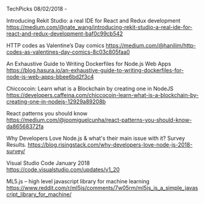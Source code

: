 TechPicks 08/02/2018 -

Introducing Rekit Studio: a real IDE for React and Redux development
https://medium.com/@nate_wang/introducing-rekit-studio-a-real-ide-for-react-and-redux-development-baf0c99cb542

HTTP codes as Valentine’s Day comics
https://medium.com/@hanilim/http-codes-as-valentines-day-comics-8c03c805faa0

An Exhaustive Guide to Writing Dockerfiles for Node.js Web Apps
https://blog.hasura.io/an-exhaustive-guide-to-writing-dockerfiles-for-node-js-web-apps-bbee6bd2f3c4

Chiccocoin: Learn what is a Blockchain by creating one in NodeJS
https://developers.caffeina.com/chiccocoin-learn-what-is-a-blockchain-by-creating-one-in-nodejs-12929a89208b

React patterns you should know
https://medium.com/@joomiguelcunha/react-patterns-you-should-know-da86568372fa

Why Developers Love Node.js & what's their main issue with it? Survey Results.
https://blog.risingstack.com/why-developers-love-node-js-2018-survey/

Visual Studio Code January 2018
https://code.visualstudio.com/updates/v1_20

ML5.js – high level javascript library for machine learning
https://www.reddit.com/r/ml5js/comments/7w05rm/ml5js_is_a_simple_javascript_library_for_machine/
